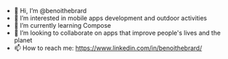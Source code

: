 - 👋 Hi, I’m @benoithebrard
- 👀 I’m interested in mobile apps development and outdoor activities
- 🌱 I’m currently learning Compose
- 💞️ I’m looking to collaborate on apps that improve people's lives and the planet
- 📫 How to reach me: https://www.linkedin.com/in/benoithebrard/

<!---
benoithebrard/benoithebrard is a ✨ special ✨ repository because its `README.md` (this file) appears on your GitHub profile.
You can click the Preview link to take a look at your changes.
--->
